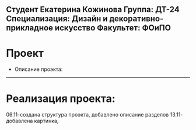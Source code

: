 Студент Екатерина Кожинова
Группа: ДТ-24
Специализация: Дизайн и декоративно-прикладное искусство
Факультет: ФОиПО
---
# Проект
- Описание проэкта:
---
# Реализация проекта:
06.11-создана структура проэкта, добавлено описание разделов
13.11- добавлена картинка, 
